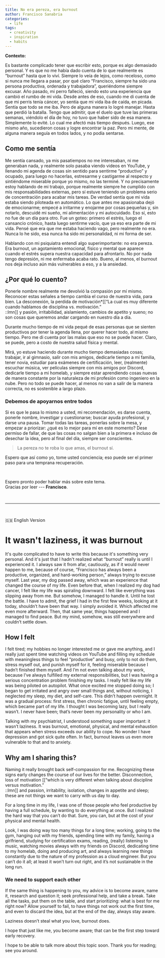 ```yaml
---
title: No era pereza, era burnout
author: Francisco Sanabria 
categories:
  - life
tags:
  - creativity
  - inspiration
  - habits
---
```


**Contexto:**

Es bastante complicado tener que escribir esto, porque es algo demasiado personal. Y es que no me había dado cuenta de lo que realmente es “burnout” hasta que lo viví. Siempre lo veía de lejos, como receloso, como si nunca me llegara a pasar, por qué claro “Francisco, siempre ha sido una persona productiva, ordenada y trabajadora”, queriéndome siempre excusar. Año pasado, mi perro falleció, siendo esto una experiencia que cambió el rumbo de mi vida. Desde antes de eso, cuando me di cuenta de que mi perris tenía cáncer, yo sentía que mi vida iba de caída, en picada. Sentía que todo se me iba. Pero de alguna manera lo logré manejar. Hasta que perdió la batalla. Tengo que admitir, que el duelo que tuve las primeras semanas, viéndolo el día de hoy, no tuvo que haber sido de esa manera. Simplemente lo evité. Lo cual me afectó más tiempo después. Luego, ese mismo año, sucedieron cosas y logre encontrar la paz. Pero mi mente, de alguna manera seguía en todos lados, y no podía sentarse.

## Como me sentía

Me sentía cansado, ya mis pasatiempos no me interesaban, ni me generaban nada, y realmente solo pasaba viendo videos en YouTube, y llenando mi agenda de cosas sin sentido para sentirme “productivo” y ocupado, para luego no hacerlas, estresarme y castigarme al respecto y sintiéndome miserable porque yo mismo, no las terminé. Y no precisamente estoy hablando de mi trabajo, porque realmente siempre he cumplido con mis responsabilidades externas, pero sí estuve teniendo un problema serio de concentración para acabar mis tareas.  De verdad sentía que mi vida estaba siendo piloteada en automático. Lo que antes me apasionaba dejó de emocionarme; empecé a irritarme y enojarme por cosas pequeñas y, sin notarlo, descuidé mi sueño, mi alimentación y mi autocuidado. Eso sí, esto no fue de un día para otro. Fue un goteo: primero el estrés, luego el cansancio crónico, hasta luego sentirme vacío, que ya eso era parte de mi vida. Pensé que era que me estaba haciendo vago, pero realmente no era. Nunca lo he sido, esa nunca ha sido mi personalidad, ni mi forma de ser.

Hablando con mi psiquiatra entendí algo superimportante: no era pereza. Era burnout, un agotamiento emocional, físico y mental que aparece cuando el estrés supera nuestra capacidad para afrontarlo.  No por nada tengo depresión, ni me enfermaba acaba rato. Bueno, al menos, el burnout nos deja incluso aún más vulnerables a eso, y a la ansiedad.

## ¿Por qué lo cuento?

Ponerle nombre realmente me devolvió la compasión por mí mismo. Reconocer estas señales a tiempo cambia el curso de nuestra vida, para bien. La desconexión, la perdida de motivación*[[“La cual es muy diferente cuando hablamos de disciplina vs. motivación.” <br>::lmn]] y pasión, irritabilidad, aislamiento, cambios de apetito y sueno; no son cosas que queremos andar cargando en nuestro día a día.

Durante mucho tiempo de mi vida pequé de esas personas que se sienten productivos por tener la agenda llena, por querer hacer todo, al mismo tiempo. Pero me di cuenta por las malas que eso no se puede hacer. Claro, se puede, pero a costo de nuestra salud física y mental.

Mirá, yo estuve haciendo durante mucho tiempo demasiadas cosas; trabajar, ir al gimnasio, salir con mis amigos, dedicarle tiempo a mi familia, tener novia, estudiar para exámenes de certificación, leer, (realmente) escuchar música, ver películas siempre con mis amigos por Discord, dedicarle tiempo a mi homelab, y siempre estar aprendiendo cosas nuevas de manera constante por la naturaleza de mi profesión como ingeniero en la nube. Pero no todo se puede hacer, al menos no van a salir de la manera correcta, no es sostenible a largo plazo.

### Debemos de apoyarnos entre todos

Si es que le pasa lo mismo a usted, mi recomendación, es darse cuenta, ponerle nombre, investigar y cuestionarse; buscar ayuda profesional, y darse una pausa. Tomar todas las tareas, ponerlas sobre la mesa, y empezar a priorizar: ¿qué es lo mejor para mí en este momento? Dese permiso de fallar, de que las cosas no salgan bien a la primera e incluso de desechar la idea, pero al final del día, siempre ser conscientes.

> La pereza no te roba lo que amas, el burnout sí.

Espero que así como yo, tome usted conciencia; eso puede ser el primer paso para una temprana recuperación.

<br>

Espero pronto poder hablar más sobre este tema. <br>
Gracias por leer --- **Francisco**.

<br>

---
<br>

🇬🇧 English Version

# It wasn't laziness, it was burnout

It's quite complicated to have to write this because it's something very personal. And it's just that I hadn't realized what “burnout” really is until I experienced it. I always saw it from afar, cautiously, as if it would never happen to me, because of course, “Francisco has always been a productive, organized, and hard-working person,” always trying to excuse myself. Last year, my dog passed away, which was an experience that changed the course of my life. Even before that, when I realized my dog had cancer, I felt like my life was spiraling downward. I felt like everything was slipping away from me. But somehow, I managed to handle it. Until he lost the battle. I have to admit, the grief I had in the first few weeks, looking at it today, shouldn’t have been that way. I simply avoided it. Which affected me even more afterward. Then, that same year, things happened and I managed to find peace. But my mind, somehow, was still everywhere and couldn’t settle down.

## How I felt

I felt tired; my hobbies no longer interested me or gave me anything, and I really just spent time watching videos on YouTube and filling my schedule with meaningless things to feel “productive” and busy, only to not do them, stress myself out, and punish myself for it, feeling miserable because I hadn’t finished them myself. And I’m not even talking about my work, because I’ve always fulfilled my external responsibilities, but I was having a serious concentration problem finishing my tasks. I really felt like my life was being piloted on autopilot. What once excited me stopped doing so; I began to get irritated and angry over small things and, without noticing, I neglected my sleep, my diet, and self-care. This didn’t happen overnight. It was a gradual process: first stress, then chronic fatigue, until feeling empty, which became part of my life. I thought I was becoming lazy, but I really wasn’t. I never have been; that’s never been my personality or who I am.

Talking with my psychiatrist, I understood something super important: it wasn’t laziness. It was burnout, emotional, physical, and mental exhaustion that appears when stress exceeds our ability to cope. No wonder I have depression and got sick quite often. In fact, burnout leaves us even more vulnerable to that and to anxiety.

## Why am I sharing this?

Naming it really brought back self-compassion for me. Recognizing these signs early changes the course of our lives for the better. Disconnection, loss of motivation [[“which is very different when talking about discipline versus motivation.” <br>::lmn]] and passion, irritability, isolation, changes in appetite and sleep; these are not things we want to carry with us day to day.

For a long time in my life, I was one of those people who feel productive by having a full schedule, by wanting to do everything at once. But I realized the hard way that you can’t do that. Sure, you can, but at the cost of your physical and mental health.

Look, I was doing way too many things for a long time; working, going to the gym, hanging out with my friends, spending time with my family, having a girlfriend, studying for certification exams, reading, (really) listening to music, watching movies always with my friends on Discord, dedicating time to my homelab, doing and producing art, and always learning new things constantly due to the nature of my profession as a cloud engineer. But you can’t do it all; at least it won’t turn out right, and it’s not sustainable in the long run.

### We need to support each other

If the same thing is happening to you, my advice is to become aware, name it, research and question it; seek professional help, and take a break. Take all the tasks, put them on the table, and start prioritizing: what is best for me right now? Allow yourself to fail, to have things not work out the first time, and even to discard the idea, but at the end of the day, always stay aware.

Laziness doesn’t steal what you love, burnout does.

I hope that just like me, you become aware; that can be the first step toward early recovery.

I hope to be able to talk more about this topic soon. Thank you for reading; see you around.
